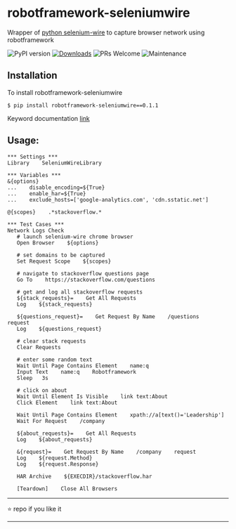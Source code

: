 # robotframework-seleniumwire

Wrapper of [python selenium-wire](https://github.com/wkeeling/selenium-wire) to capture browser network using robotframework

![PyPI version](https://badge.fury.io/py/robotframework-seleniumwire.svg)
[![Downloads](https://pepy.tech/badge/robotframework-seleniumwire)](https://pepy.tech/project/robotframework-seleniumwire)
![PRs Welcome](https://img.shields.io/badge/PRs-welcome-brightgreen.svg?style=flat-square)
![Maintenance](https://img.shields.io/badge/Maintained%3F-yes-green.svg)

## Installation

 To install robotframework-seleniumwire
 ```
 $ pip install robotframework-seleniumwire==0.1.1
 ```
 Keyword documentation [link](https://robotframework-seleniumwire.netlify.app/)


## Usage:

 ```
*** Settings ***
Library    SeleniumWireLibrary

*** Variables ***
&{options}
...    disable_encoding=${True}
...    enable_har=${True}
...    exclude_hosts=['google-analytics.com', 'cdn.sstatic.net']

@{scopes}    .*stackoverflow.*

*** Test Cases ***
Network Logs Check
    # launch selenium-wire chrome browser
    Open Browser    ${options}

    # set domains to be captured
    Set Request Scope    ${scopes}
    
    # navigate to stackoverflow questions page
    Go To    https://stackoverflow.com/questions

    # get and log all stackoverflow requests
    ${stack_requests}=    Get All Requests
    Log    ${stack_requests}

    ${questions_request}=    Get Request By Name    /questions    request
    Log    ${questions_request}

    # clear stack requests
    Clear Requests

    # enter some random text
    Wait Until Page Contains Element    name:q
    Input Text    name:q    Robotframework
    Sleep   3s

    # click on about
    Wait Until Element Is Visible    link text:About
    Click Element    link text:About

    Wait Until Page Contains Element    xpath://a[text()='Leadership']
    Wait For Request    /company

    ${about_requests}=    Get All Requests
    Log    ${about_requests}

    &{request}=    Get Request By Name    /company    request
    Log    ${request.Method}
    Log    ${request.Response}

    HAR Archive    ${EXECDIR}/stackoverflow.har

    [Teardown]    Close All Browsers
 ```

---

:star: repo if you like it

---